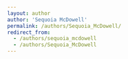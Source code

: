 ```yaml
---
layout: author
author: 'Sequoia McDowell'
permalink: /authors/Sequoia_McDowell/
redirect_from:
  - /authors/sequoia_mcdowell
  - /authors/Sequoia_McDowell
---
```


